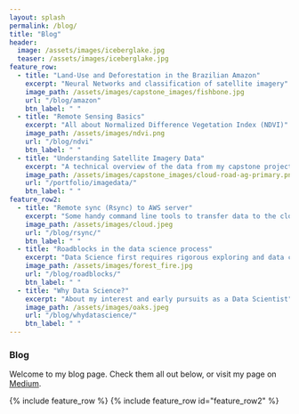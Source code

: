 ```yaml
---
layout: splash
permalink: /blog/
title: "Blog"
header:
  image: /assets/images/iceberglake.jpg
  teaser: /assets/images/iceberglake.jpg
feature_row:
  - title: "Land-Use and Deforestation in the Brazilian Amazon"
    excerpt: "Neural Networks and classification of satellite imagery"
    image_path: /assets/images/capstone_images/fishbone.jpg
    url: "/blog/amazon"
    btn_label: " "
  - title: "Remote Sensing Basics"
    excerpt: "All about Normalized Difference Vegetation Index (NDVI)"
    image_path: /assets/images/ndvi.png
    url: "/blog/ndvi"
    btn_label: " "
  - title: "Understanding Satellite Imagery Data"
    excerpt: "A technical overview of the data from my capstone project"
    image_path: /assets/images/capstone_images/cloud-road-ag-primary.png
    url: "/portfolio/imagedata/"
    btn_label: " "
feature_row2:
  - title: "Remote sync (Rsync) to AWS server"
    excerpt: "Some handy command line tools to transfer data to the cloud."
    image_path: /assets/images/cloud.jpeg
    url: "/blog/rsync/"
    btn_label: " "
  - title: "Roadblocks in the data science process"
    excerpt: "Data Science first requires rigorous exploring and data colection."
    image_path: /assets/images/forest_fire.jpg 
    url: "/blog/roadblocks/"
    btn_label: " "
  - title: "Why Data Science?"
    excerpt: "About my interest and early pursuits as a Data Scientist"
    image_path: /assets/images/oaks.jpeg
    url: "/blog/whydatascience/" 
    btn_label: " "  
---
```


### Blog
Welcome to my blog page. Check them all out below, or visit my page on [Medium](https://medium.com/@cambostein).

{% include feature_row %}
{% include feature_row id="feature_row2" %}
